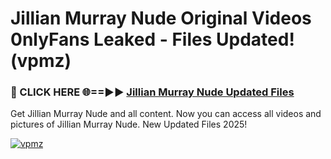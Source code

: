 # Jillian Murray Nude Original Videos 0nlyFans Leaked - Files Updated! (vpmz)

<h3>🔴 CLICK HERE 🌐==►► <a href="https://tinyurl.com/52m3yx9h" rel="nofollow">Jillian Murray Nude Updated Files</a></h3>

Get Jillian Murray Nude and all content. Now you can access all videos and pictures of Jillian Murray Nude. New Updated Files 2025!

[![vpmz](https://i.imgur.com/TnHtlc8.gif)](https://tinyurl.com/52m3yx9h)
